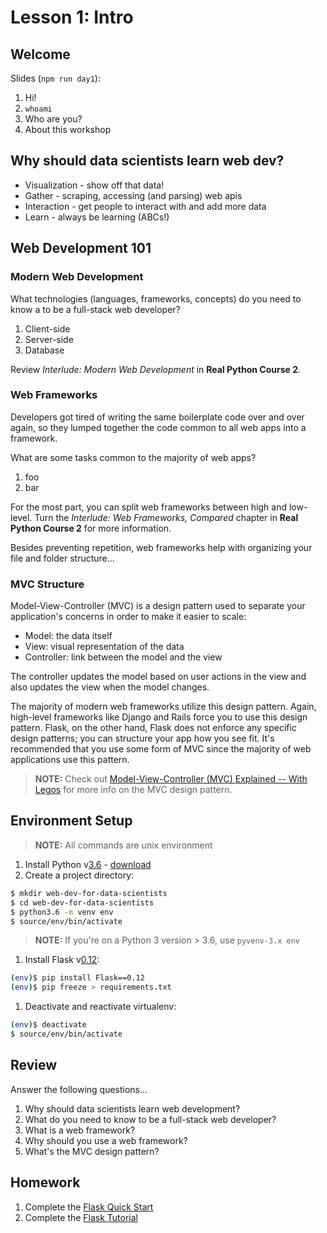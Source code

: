 # Lesson 1: Intro

## Welcome

Slides (`npm run day1`):

1. Hi!
1. `whoami`
1. Who are you?
1. About this workshop

## Why should data scientists learn web dev?

- Visualization - show off that data!
- Gather - scraping, accessing (and parsing) web apis
- Interaction - get people to interact with and add more data
- Learn - always be learning (ABCs!)

## Web Development 101

### Modern Web Development

What technologies (languages, frameworks, concepts) do you need to know a to be a full-stack web developer?

1. Client-side
1. Server-side
1. Database

Review *Interlude: Modern Web Development* in **Real Python Course 2**.

### Web Frameworks

Developers got tired of writing the same boilerplate code over and over again, so they lumped together the code common to all web apps into a framework.

What are some tasks common to the majority of web apps?

1. foo
1. bar

For the most part, you can split web frameworks between high and low-level. Turn the *Interlude: Web Frameworks, Compared* chapter in **Real Python Course 2** for more information.

Besides preventing repetition, web frameworks help with organizing your file and folder structure...

### MVC Structure

Model-View-Controller (MVC) is a design pattern used to separate your application's concerns in order to make it easier to scale:

- Model: the data itself
- View: visual representation of the data
- Controller: link between the model and the view

The controller updates the model based on user actions in the view and also updates the view when the model changes.

The majority of modern web frameworks utilize this design pattern. Again, high-level frameworks like Django and Rails force you to use this design pattern. Flask, on the other hand, Flask does not enforce any specific design patterns; you can structure your app how you see fit. It's recommended that you use some form of MVC since the majority of web applications use this pattern.

> **NOTE:** Check out [Model-View-Controller (MVC) Explained -- With Legos](https://realpython.com/blog/python/the-model-view-controller-mvc-paradigm-summarized-with-legos/) for more info on the MVC design pattern.

## Environment Setup

> **NOTE:** All commands are unix environment

1. Install Python v[3.6](https://docs.python.org/3.6/whatsnew/3.6.html) - [download](https://www.python.org/downloads/)
1. Create a project directory:

  ```sh
  $ mkdir web-dev-for-data-scientists
  $ cd web-dev-for-data-scientists
  $ python3.6 -m venv env
  $ source/env/bin/activate
  ```

  > **NOTE:** If you're on a Python 3 version > 3.6, use `pyvenv-3.x env`

1. Install Flask v[0.12](https://pypi.python.org/pypi/Flask/0.12):

  ```sh
  (env)$ pip install Flask==0.12
  (env)$ pip freeze > requirements.txt
  ```

1. Deactivate and reactivate virtualenv:

  ```sh
  (env)$ deactivate
  $ source/env/bin/activate
  ```

## Review

Answer the following questions...

1. Why should data scientists learn web development?
1. What do you need to know to be a full-stack web developer?
1. What is a web framework?
1. Why should you use a web framework?
1. What's the MVC design pattern?

## Homework

1. Complete the [Flask Quick Start](http://flask.pocoo.org/docs/0.12/quickstart/)
1. Complete the [Flask Tutorial](http://flask.pocoo.org/docs/0.12/tutorial/)

